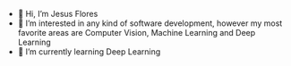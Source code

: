 - 👋 Hi, I’m Jesus Flores
- 👀 I’m interested in any kind of software development, however my most favorite areas are Computer Vision, Machine Learning and Deep Learning
- 🌱 I’m currently learning Deep Learning 

<!---
55jflores/55jflores is a ✨ special ✨ repository because its `README.md` (this file) appears on your GitHub profile.
You can click the Preview link to take a look at your changes.
--->
